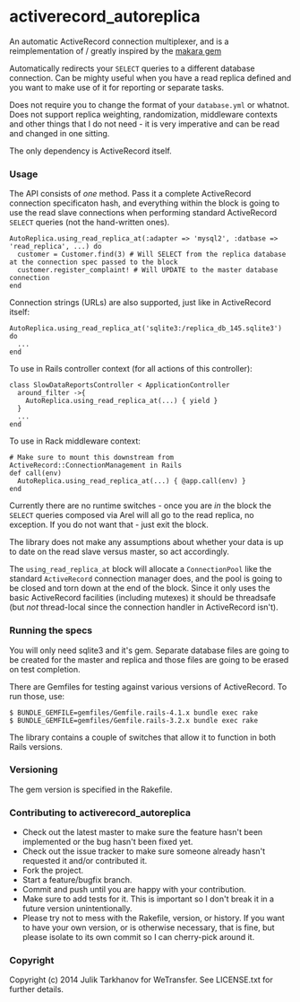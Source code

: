 # activerecord_autoreplica

An automatic ActiveRecord connection multiplexer, and is a reimplementation of / greatly inspired by
the [makara gem](https://github.com/taskrabbit/makara)

Automatically redirects your `SELECT` queries to a different database connection. Can be mighty
useful when you have a read replica defined and you want to make use of it for reporting or separate
tasks.

Does not require you to change the format of your `database.yml` or whatnot. Does not support replica weighting,
randomization, middleware contexts and other things that I do not need - it is very imperative and can be read
and changed in one sitting.

The only dependency is ActiveRecord itself.

### Usage

The API consists of _one_ method. Pass it a complete ActiveRecord connection specificaton hash, and
everything within the block is going to use the read slave connections when performing standard
ActiveRecord `SELECT` queries (not the hand-written ones).

    AutoReplica.using_read_replica_at(:adapter => 'mysql2', :datbase => 'read_replica', ...) do
      customer = Customer.find(3) # Will SELECT from the replica database at the connection spec passed to the block
      customer.register_complaint! # Will UPDATE to the master database connection
    end

Connection strings (URLs) are also supported, just like in ActiveRecord itself:
  
    AutoReplica.using_read_replica_at('sqlite3:/replica_db_145.sqlite3') do
      ...
    end
  
To use in Rails controller context (for all actions of this controller):

    class SlowDataReportsController < ApplicationController
      around_filter ->{
        AutoReplica.using_read_replica_at(...) { yield }
      }
      ...
    end

To use in Rack middleware context:

    # Make sure to mount this downstream from ActiveRecord::ConnectionManagement in Rails
    def call(env)
      AutoReplica.using_read_replica_at(...) { @app.call(env) }
    end

Currently there are no runtime switches - once you are _in_ the block the `SELECT` queries composed via Arel will
all go to the read replica, no exception. If you do not want that - just exit the block.

The library does not make any assumptions about whether your data is up to date on the read slave versus master, so
act accordingly.

The `using_read_replica_at` block will allocate a `ConnectionPool` like the standard `ActiveRecord` connection
manager does, and the pool is going to be closed and torn down at the end of the block. Since it only uses the basic
ActiveRecord facilities (including mutexes) it should be threadsafe (but _not_ thread-local since the connection 
handler in ActiveRecord isn't).

### Running the specs

You will only need sqlite3 and it's gem. Separate database files are going to be created for the master and replica and those
files are going to be erased on test completion.

There are Gemfiles for testing against various versions of ActiveRecord. To run those, use:

    $ BUNDLE_GEMFILE=gemfiles/Gemfile.rails-4.1.x bundle exec rake
    $ BUNDLE_GEMFILE=gemfiles/Gemfile.rails-3.2.x bundle exec rake

The library contains a couple of switches that allow it to function in both Rails versions.

### Versioning

The gem version is specified in the Rakefile.

### Contributing to activerecord_autoreplica
 
* Check out the latest master to make sure the feature hasn't been implemented or the bug hasn't been fixed yet.
* Check out the issue tracker to make sure someone already hasn't requested it and/or contributed it.
* Fork the project.
* Start a feature/bugfix branch.
* Commit and push until you are happy with your contribution.
* Make sure to add tests for it. This is important so I don't break it in a future version unintentionally.
* Please try not to mess with the Rakefile, version, or history. If you want to have your own version, or is otherwise necessary, that is fine, but please isolate to its own commit so I can cherry-pick around it.

### Copyright

Copyright (c) 2014 Julik Tarkhanov for WeTransfer. See LICENSE.txt for
further details.

